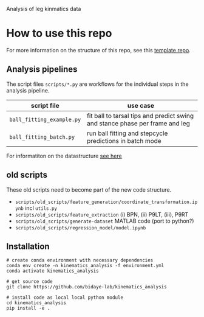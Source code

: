 Analysis of leg kinmatics data

# How to use this repo
For more information on the structure of this repo, 
see this [template repo](https://github.com/bidaye-lab/template_data_pipelines).

## Analysis pipelines
The script files `scripts/*.py` are workflows for the individual steps in the analysis pipeline.

|script file|use case|
|---|---|
|`ball_fitting_example.py`| fit ball to tarsal tips and predict swing and stance phase per frame and leg|
|`ball_fitting_batch.py`| run ball fitting and stepcycle predictions in batch mode |

For informatiton on the datastructure [see here](docs/data_structure.md)

## old scripts
These old scripts need to become part of the new code structure.
- `scripts/old_scripts/feature_generation/coordinate_transformation.ipynb` incl `utils.py`
- `scripts/old_scripts/feature_extraction` (i) BPN, (ii) P9LT, (iii), P9RT
- `scripts/old_scripts/generate-dataset` MATLAB code (port to python?)
- `scripts/old_scripts/regression_model/model.ipynb`


## Installation
```
# create conda environment with necessary dependencies
conda env create -n kinematics_analysis -f environment.yml
conda activate kinematics_analysis

# get source code
git clone https://github.com/bidaye-lab/kinematics_analysis

# install code as local local python module
cd kinematics_analysis
pip install -e .
```


